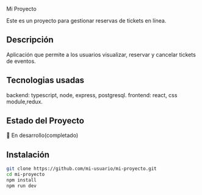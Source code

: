  Mi Proyecto

Este es un proyecto para gestionar reservas de tickets en línea.

## Descripción
Aplicación que permite a los usuarios visualizar, reservar y cancelar tickets de eventos.

## Tecnologias usadas
backend: typescript, node, express, postgresql.
frontend: react, css module,redux.

## Estado del Proyecto
🚧 En desarrollo(completado)

## Instalación

```bash
git clone https://github.com/mi-usuario/mi-proyecto.git
cd mi-proyecto
npm install
npm run dev

